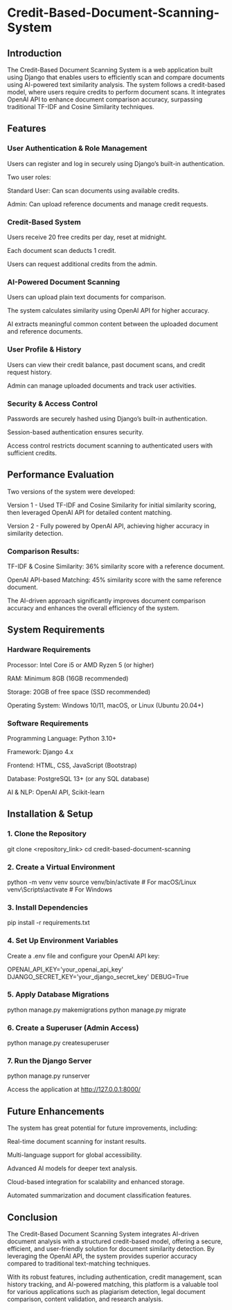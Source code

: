 # Credit-Based-Document-Scanning-System

## Introduction

The Credit-Based Document Scanning System is a web application built using Django that enables users to efficiently scan and compare documents using AI-powered text similarity analysis. The system follows a credit-based model, where users require credits to perform document scans. It integrates OpenAI API to enhance document comparison accuracy, surpassing traditional TF-IDF and Cosine Similarity techniques.

## Features

### User Authentication & Role Management

  Users can register and log in securely using Django’s built-in authentication.
  
  Two user roles:
  
  Standard User: Can scan documents using available credits.
  
  Admin: Can upload reference documents and manage credit requests.

### Credit-Based System

  Users receive 20 free credits per day, reset at midnight.
  
  Each document scan deducts 1 credit.
  
  Users can request additional credits from the admin.

### AI-Powered Document Scanning

  Users can upload plain text documents for comparison.
  
  The system calculates similarity using OpenAI API for higher accuracy.
  
  AI extracts meaningful common content between the uploaded document and reference documents.

### User Profile & History

  Users can view their credit balance, past document scans, and credit request history.
  
  Admin can manage uploaded documents and track user activities.

### Security & Access Control

  Passwords are securely hashed using Django’s built-in authentication.
  
  Session-based authentication ensures security.
  
  Access control restricts document scanning to authenticated users with sufficient credits.

## Performance Evaluation

  Two versions of the system were developed:
  
  Version 1 - Used TF-IDF and Cosine Similarity for initial similarity scoring, then leveraged OpenAI API for detailed content matching.
  
  Version 2 - Fully powered by OpenAI API, achieving higher accuracy in similarity detection.

### Comparison Results:

  TF-IDF & Cosine Similarity: 36% similarity score with a reference document.
  
  OpenAI API-based Matching: 45% similarity score with the same reference document.
  
  The AI-driven approach significantly improves document comparison accuracy and enhances the overall efficiency of the system.

## System Requirements

### Hardware Requirements

  Processor: Intel Core i5 or AMD Ryzen 5 (or higher)
  
  RAM: Minimum 8GB (16GB recommended)
  
  Storage: 20GB of free space (SSD recommended)
  
  Operating System: Windows 10/11, macOS, or Linux (Ubuntu 20.04+)

### Software Requirements

  Programming Language: Python 3.10+
  
  Framework: Django 4.x
  
  Frontend: HTML, CSS, JavaScript (Bootstrap)
  
  Database: PostgreSQL 13+ (or any SQL database)
  
  AI & NLP: OpenAI API, Scikit-learn

## Installation & Setup

### 1. Clone the Repository

  git clone <repository_link>
  cd credit-based-document-scanning

### 2. Create a Virtual Environment

  python -m venv venv
  source venv/bin/activate  # For macOS/Linux
  venv\Scripts\activate  # For Windows

### 3. Install Dependencies

  pip install -r requirements.txt

### 4. Set Up Environment Variables

  Create a .env file and configure your OpenAI API key:
  
  OPENAI_API_KEY='your_openai_api_key'
  DJANGO_SECRET_KEY='your_django_secret_key'
  DEBUG=True

### 5. Apply Database Migrations

  python manage.py makemigrations
  python manage.py migrate

### 6. Create a Superuser (Admin Access)

  python manage.py createsuperuser

### 7. Run the Django Server

  python manage.py runserver
  
  Access the application at http://127.0.0.1:8000/

## Future Enhancements

  The system has great potential for future improvements, including:
  
  Real-time document scanning for instant results.
  
  Multi-language support for global accessibility.
  
  Advanced AI models for deeper text analysis.
  
  Cloud-based integration for scalability and enhanced storage.
  
  Automated summarization and document classification features.

## Conclusion

The Credit-Based Document Scanning System integrates AI-driven document analysis with a structured credit-based model, offering a secure, efficient, and user-friendly solution for document similarity detection. By leveraging the OpenAI API, the system provides superior accuracy compared to traditional text-matching techniques.

With its robust features, including authentication, credit management, scan history tracking, and AI-powered matching, this platform is a valuable tool for various applications such as plagiarism detection, legal document comparison, content validation, and research analysis.
